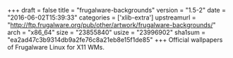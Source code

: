 +++
draft = false
title = "frugalware-backgrounds"
version = "1.5-2"
date = "2016-06-02T15:39:33"
categories = ['xlib-extra']
upstreamurl = "http://ftp.frugalware.org/pub/other/artwork/frugalware-backgrounds/"
arch = "x86_64"
size = "23855840"
usize = "23996902"
sha1sum = "ea2ad47c3b9314db9a2fe76c8a21eb8e15f1de85"
+++
Official wallpapers of Frugalware Linux for X11 WMs.